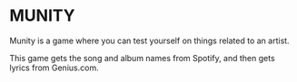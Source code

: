# MUNITY

<p>Munity is a game where you can test yourself on things related to an artist.</p>
<p>This game gets the song and album names from Spotify, and then gets lyrics from Genius.com.</p>